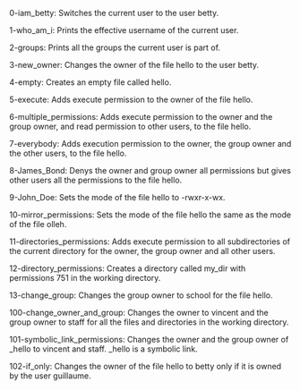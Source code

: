 0-iam_betty: Switches the current user to the user betty.

1-who_am_i: Prints the effective username of the current user.

2-groups: Prints all the groups the current user is part of.

3-new_owner: Changes the owner of the file hello to the user betty.

4-empty: Creates an empty file called hello.

5-execute: Adds execute permission to the owner of the file hello.

6-multiple_permissions: Adds execute permission to the owner and the group owner, and read permission to other users, to the file hello.

7-everybody: Adds execution permission to the owner, the group owner and the other users, to the file hello.

8-James_Bond: Denys the owner and group owner all permissions but gives other users all the permissions to the file hello.

9-John_Doe: Sets the mode of the file hello to -rwxr-x-wx.

10-mirror_permissions: Sets the mode of the file hello the same as the mode of the file olleh.

11-directories_permissions: Adds execute permission to all subdirectories of the current directory for the owner, the group owner and all other users.

12-directory_permissions: Creates a directory called my_dir with permissions 751 in the working directory.

13-change_group: Changes the group owner to school for the file hello.

100-change_owner_and_group: Changes the owner to vincent and the group owner to staff for all the files and directories in the working directory.

101-symbolic_link_permissions: Changes the owner and the group owner of _hello to vincent and staff. _hello is a symbolic link.

102-if_only: Changes the owner of the file hello to betty only if it is owned by the user guillaume.
